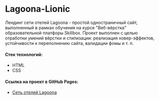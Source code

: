 # Lagoona-Lionic
Лендинг сети отелей Lagoona - простой одностраничный сайт, выполненный в рамках обучения на курсе "Веб-вёрстка" образовательной платфоры Skillbox. Проект выполнен с целью отработки умений вёрстки и стилизации: реализация ховер-эффектов, устойчивости к переполнению сайта, валидации фомы и т. п.
#### Стек технологий:
* HTML
* CSS
#### Ссылка на проект в GitHub Pages:
* [Сеть отелей Lagoona](https://gresln.github.io/Lagoona-Lionic/)

